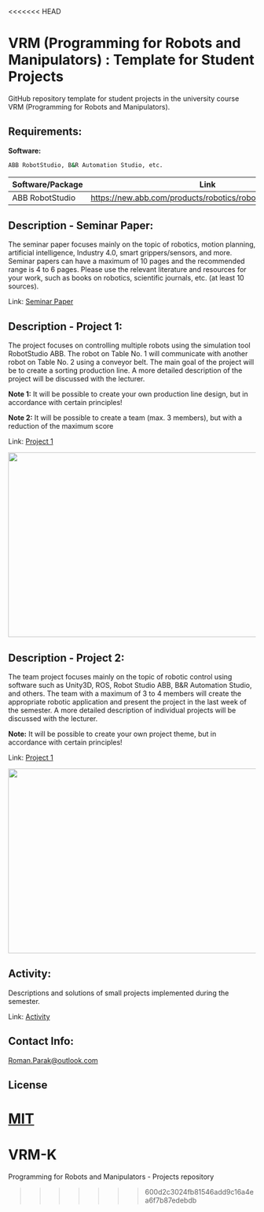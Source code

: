 <<<<<<< HEAD
# VRM (Programming for Robots and Manipulators) : Template for Student Projects
GitHub repository template for student projects in the university course VRM (Programming for Robots and Manipulators).

## Requirements:

**Software:**
```bash
ABB RobotStudio, B&R Automation Studio, etc.
```

| Software/Package      | Link                                                                                  |
| --------------------- | ------------------------------------------------------------------------------------- |
| ABB RobotStudio       | https://new.abb.com/products/robotics/robotstudio/downloads                           |

## Description - Seminar Paper:

The seminar paper focuses mainly on the topic of robotics, motion planning, artificial intelligence, Industry 4.0, smart grippers/sensors, and more. Seminar papers can have a maximum of 10 pages and the recommended range is 4 to 6 pages. Please use the relevant literature and resources for your work, such as books on robotics, scientific journals, etc. (at least 10 sources).

Link: [Seminar Paper](https://github.com/rparak/VRM_GitHub_Template_Student/tree/main/Seminar_Paper)

## Description - Project 1:

The project focuses on controlling multiple robots using the simulation tool RobotStudio ABB. The robot on Table No. 1 will communicate with another robot on Table No. 2 using a conveyor belt. The main goal of the project will be to create a sorting production line. A more detailed description of the project will be discussed with the lecturer.

**Note 1:**
It will be possible to create your own production line design, but in accordance with certain principles!

**Note 2:**
It will be possible to create a team (max. 3 members), but with a reduction of the maximum score

Link: [Project 1](https://github.com/rparak/VRM_GitHub_Template_Student/tree/main/Project_1)

<p align="center">
  <img src=https://github.com/rparak/VRM_GitHub_Template_Student/blob/main/images/project_PF.png width="700" height="375">
</p>

## Description - Project 2:

The team project focuses mainly on the topic of robotic control using software such as Unity3D, ROS, Robot Studio ABB, B&R Automation Studio, and others. The team with a maximum of 3 to 4 members will create the appropriate robotic application and present the project in the last week of the semester. A more detailed description of individual projects will be discussed with the lecturer.

**Note:** 
It will be possible to create your own project theme, but in accordance with certain principles!

Link: [Project 1](https://github.com/rparak/VRM_GitHub_Template_Student/tree/main/Project_2)

<p align="center">
<img src=https://github.com/rparak/VRM_GitHub_Template_Student/blob/main/images/project_2b.png width="700" height="375">
</p>

## Activity:

Descriptions and solutions of small projects implemented during the semester.

Link: [Activity](https://github.com/rparak/VRM_GitHub_Template_Student/tree/main/Activity)

## Contact Info:
Roman.Parak@outlook.com

## License
[MIT](https://choosealicense.com/licenses/mit/)
=======
# VRM-K
Programming for Robots and Manipulators - Projects repository
>>>>>>> 600d2c3024fb81546add9c16a4ea6f7b87edebdb

